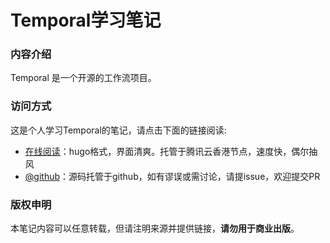 # Temporal学习笔记

### 内容介绍

Temporal 是一个开源的工作流项目。

### 访问方式

这是个人学习Temporal的笔记，请点击下面的链接阅读:

- [在线阅读](https://skyao.io/learning-temporal/)：hugo格式，界面清爽。托管于腾讯云香港节点，速度快，偶尔抽风
- [@github](https://github.com/skyao/learning-temporal/)：源码托管于github，如有谬误或需讨论，请提issue，欢迎提交PR

### 版权申明

本笔记内容可以任意转载，但请注明来源并提供链接，**请勿用于商业出版**。

